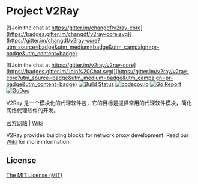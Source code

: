 # Project V2Ray

[![Join the chat at https://gitter.im/changdf/v2ray-core](https://badges.gitter.im/changdf/v2ray-core.svg)](https://gitter.im/changdf/v2ray-core?utm_source=badge&utm_medium=badge&utm_campaign=pr-badge&utm_content=badge)

[![Join the chat at https://gitter.im/v2ray/v2ray-core](https://badges.gitter.im/Join%20Chat.svg)](https://gitter.im/v2ray/v2ray-core?utm_source=badge&utm_medium=badge&utm_campaign=pr-badge&utm_content=badge)
[![Build Status](https://travis-ci.org/v2ray/v2ray-core.svg?branch=master)](https://travis-ci.org/v2ray/v2ray-core)
[![codecov.io](https://codecov.io/github/v2ray/v2ray-core/coverage.svg?branch=master)](https://codecov.io/github/v2ray/v2ray-core?branch=master)
[![Go Report](http://goreportcard.com/badge/v2ray/v2ray-core)](https://goreportcard.com/report/v2ray/v2ray-core)
[![GoDoc](https://godoc.org/github.com/v2ray/v2ray-core?status.svg)](https://godoc.org/github.com/v2ray/v2ray-core)

V2Ray 是一个模块化的代理软件包，它的目标是提供常用的代理软件模块，简化网络代理软件的开发。

[官方网站](https://www.v2ray.com/) | [Wiki](https://github.com/v2ray/v2ray.github.io/wiki)

V2Ray provides building blocks for network proxy development. Read our [Wiki](https://github.com/v2ray/v2ray.github.io/wiki/en-us:Home) for more information.

## License
[The MIT License (MIT)](https://raw.githubusercontent.com/v2ray/v2ray-core/master/LICENSE)
